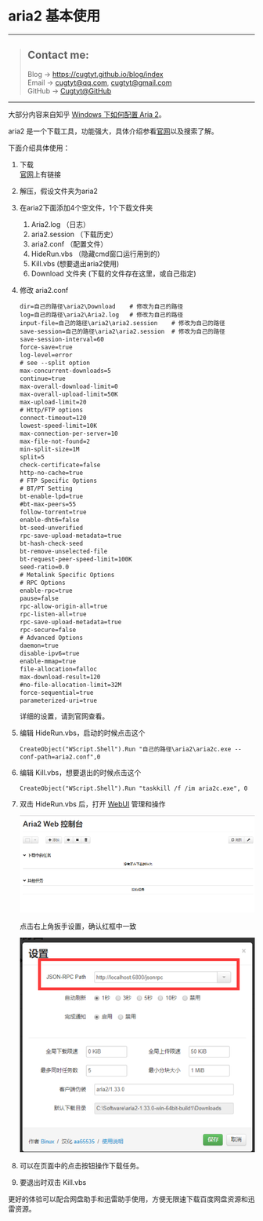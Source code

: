 # aria2 基本使用

---
> ## Contact me:
> Blog -> <https://cugtyt.github.io/blog/index>  
> Email -> <cugtyt@qq.com>, <cugtyt@gmail.com>  
> GitHub -> [Cugtyt@GitHub](https://github.com/Cugtyt)

---

大部分内容来自知乎 [Windows 下如何配置 Aria 2](https://zhuanlan.zhihu.com/p/21831960)。


aria2 是一个下载工具，功能强大，具体介绍参看[官网](https://aria2.github.io/)以及搜索了解。

下面介绍具体使用：
1. 下载  
[官网](https://aria2.github.io/)上有链接  

2. 解压，假设文件夹为aria2  

3. 在aria2下面添加4个空文件，1个下载文件夹  
    1. Aria2.log （日志）
    2. aria2.session （下载历史）
    3. aria2.conf （配置文件）
    4. HideRun.vbs （隐藏cmd窗口运行用到的）
    5. Kill.vbs (想要退出aria2使用)
    6. Download 文件夹 (下载的文件存在这里，或自己指定)  

4. 修改 aria2.conf  
    ``` 
    dir=自己的路径\aria2\Download    # 修改为自己的路径
    log=自己的路径\aria2\Aria2.log   # 修改为自己的路径
    input-file=自己的路径\aria2\aria2.session    # 修改为自己的路径
    save-session=自己的路径\aria2\aria2.session  # 修改为自己的路径
    save-session-interval=60
    force-save=true
    log-level=error
    # see --split option
    max-concurrent-downloads=5
    continue=true
    max-overall-download-limit=0
    max-overall-upload-limit=50K
    max-upload-limit=20
    # Http/FTP options
    connect-timeout=120
    lowest-speed-limit=10K
    max-connection-per-server=10
    max-file-not-found=2
    min-split-size=1M
    split=5
    check-certificate=false
    http-no-cache=true
    # FTP Specific Options
    # BT/PT Setting
    bt-enable-lpd=true
    #bt-max-peers=55
    follow-torrent=true
    enable-dht6=false
    bt-seed-unverified
    rpc-save-upload-metadata=true
    bt-hash-check-seed
    bt-remove-unselected-file
    bt-request-peer-speed-limit=100K
    seed-ratio=0.0
    # Metalink Specific Options
    # RPC Options
    enable-rpc=true
    pause=false
    rpc-allow-origin-all=true
    rpc-listen-all=true
    rpc-save-upload-metadata=true
    rpc-secure=false
    # Advanced Options
    daemon=true
    disable-ipv6=true
    enable-mmap=true
    file-allocation=falloc 
    max-download-result=120
    #no-file-allocation-limit=32M
    force-sequential=true
    parameterized-uri=true
    ```
    
    详细的设置，请到官网查看。

5. 编辑 HideRun.vbs，启动的时候点击这个
    ``` vbs
    CreateObject("WScript.Shell").Run "自己的路径\aria2\aria2c.exe --conf-path=aria2.conf",0
    ```

6. 编辑 Kill.vbs，想要退出的时候点击这个
    ``` vbs
    CreateObject("WScript.Shell").Run "taskkill /f /im aria2c.exe", 0
    ```

7. 双击 HideRun.vbs 后，打开 [WebUI](http://aria2c.com/) 管理和操作

   ![WebUI](resources/image/webui.png) 

   点击右上角扳手设置，确认红框中一致

   ![WebUI设置](resources/image/webui设置.png)

8. 可以在页面中的点击按钮操作下载任务。

9. 要退出时双击 Kill.vbs  


更好的体验可以配合网盘助手和迅雷助手使用，方便无限速下载百度网盘资源和迅雷资源。

